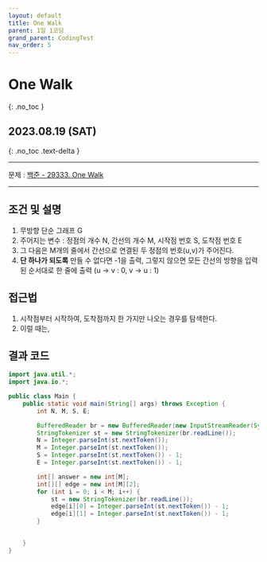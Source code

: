 ```yaml
---
layout: default
title: One Walk
parent: 1일 1코딩
grand_parent: CodingTest
nav_order: 5
---
```


# One Walk
{: .no_toc }

## 2023.08.19 (SAT)
{: .no_toc .text-delta }

---

문제 : [백준 - 29333. One Walk](https://www.acmicpc.net/problem/29333)

---

## 조건 및 설명
1. 무방향 단순 그래프 G
2. 주어지는 변수 : 정점의 개수 N, 간선의 개수 M, 시작점 번호 S, 도착점 번호 E
3. 그 다음은 M개의 줄에서 간선으로 연결된 두 정점의 번호(u,v)가 주어진다.
4. **단 하나가 되도록** 만들 수 없다면 -1을 출력, 그렇지 않으면 모든 간선의 방향을 입력된 순서대로 한 줄에 출력 (u -> v : 0, v -> u : 1)

## 접근법
1. 시작점부터 시작하여, 도착점까지 한 가지만 나오는 경우를 탐색한다.
2. 이럴 때는, 

## 결과 코드

```java
import java.util.*;
import java.io.*;

public class Main {
    public static void main(String[] args) throws Exception {
        int N, M, S, E;

        BufferedReader br = new BufferedReader(new InputStreamReader(System.in));
        StringTokenizer st = new StringTokenizer(br.readLine());
        N = Integer.parseInt(st.nextToken());
        M = Integer.parseInt(st.nextToken());
        S = Integer.parseInt(st.nextToken()) - 1;
        E = Integer.parseInt(st.nextToken()) - 1;

        int[] answer = new int[M];
        int[][] edge = new int[M][2];
        for (int i = 0; i < M; i++) {
            st = new StringTokenizer(br.readLine());
            edge[i][0] = Integer.parseInt(st.nextToken()) - 1;
            edge[i][1] = Integer.parseInt(st.nextToken()) - 1;
        }

        
    }
}
```
